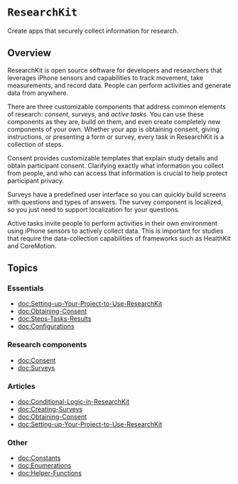 # ``ResearchKit``

Create apps that securely collect information for research.

## Overview

ResearchKit is open source software for developers and researchers that
leverages iPhone sensors and capabilities to track movement, take measurements, and
record data. People can perform activities and generate data from anywhere.

There are three customizable components that address
common elements of research: *consent*, *surveys*, and *active tasks*. You can use these components as they
are, build on them, and even create completely new components of your own. Whether your app is obtaining consent, giving instructions, or presenting a
form or survey, every task in ResearchKit is a collection of steps.

Consent provides customizable templates that explain study details and
obtain participant consent. Clarifying exactly what information you collect from people, and who
can access that information is crucial to help protect participant privacy.

Surveys have a predefined user interface so you can quickly build screens with
questions and types of answers. The survey component is localized, so you just need
to support localization for your questions.

Active tasks invite people to perform activities in their own environment using
iPhone sensors to actively collect data. This is important for studies that require the data-collection
capabilities of frameworks such as HealthKit and CoreMotion.

## Topics

### Essentials

- <doc:Setting-up-Your-Project-to-Use-ResearchKit>
- <doc:Obtaining-Consent>
- <doc:Steps-Tasks-Results>
- <doc:Configurations>

### Research components

- <doc:Consent>
- <doc:Surveys>

### Articles

- <doc:Conditional-Logic-in-ResearchKit>
- <doc:Creating-Surveys>
- <doc:Obtaining-Consent>
- <doc:Setting-up-Your-Project-to-Use-ResearchKit>

### Other 

- <doc:Constants>
- <doc:Enumerations>
- <doc:Helper-Functions>
